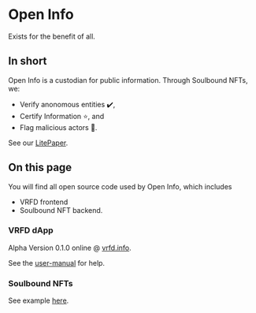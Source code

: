 # Open Info
Exists for the benefit of all. 

## In short

Open Info is a custodian for public information. Through Soulbound NFTs, we:
- Verify anonomous entities ✔️, 
- Certify Information ⭐, and
- Flag malicious actors 🚩. 

See our [LitePaper](https://open-info.gitbook.io/oi-whitepaper/).

## On this page
You will find all open source code used by Open Info, which includes
 - VRFD frontend
 - Soulbound NFT backend.

### VRFD dApp

Alpha Version 0.1.0 online @ [vrfd.info](https://vrfd.info/).

See the [user-manual](https://open-info.gitbook.io/verified-app/) for help.

### Soulbound NFTs

See example [here](https://testnets.opensea.io/assets/bsc-testnet/0xd968f13b4b2dd8606da94f72fc0d10a230722527/0).

